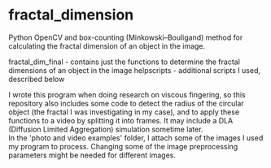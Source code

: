 # fractal_dimension
Python OpenCV and box-counting (Minkowski–Bouligand) method for calculating the fractal dimension of an object in the image. 

fractal_dim_final - contains just the functions to determine the fractal dimensions of an object in the image 
helpscripts - additional scripts I used, described below 


I wrote this program when doing research on viscous fingering, so this repository also includes some code to detect the radius of the circular object (the fractal I was investigating in my case), and to apply these functions to a video by splitting it into frames. It may include a DLA (Diffusion Limited Aggregation) simulation sometime later.  
In the 'photo and video examples' folder, I attach some of the images I used my program to process. Changing some of the image preprocessing parameters might be needed for different images. 


